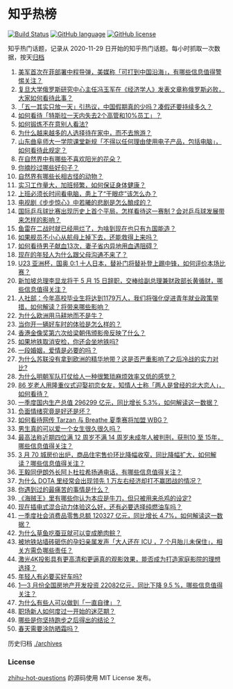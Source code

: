 # 知乎热榜
[![Build Status](https://github.com/ToWeLong/zhihu-hot-questions/workflows/CI/badge.svg)](https://github.com/ToWeLong/zhihu-hot-questions/actions)
[![GitHub language](https://img.shields.io/badge/language-golang-orange.svg)](https://golang.org/)
[![GitHub license](https://img.shields.io/github/license/ToWeLong/zhihu-hot-questions)](https://github.com/ToWeLong/zhihu-hot-questions/blob/main/LICENSE)

知乎热门话题，记录从 2020-11-29 日开始的知乎热门话题。每小时抓取一次数据，按天[归档](./archives)

<!-- BEGIN -->

1. [美军首次在菲部署中程导弹，美媒称「可打到中国沿海」，有哪些信息值得警惕关注？](https://www.zhihu.com/question/653136036)
1. [复旦大学俄罗斯研究中心主任冯玉军在《经济学人》发表文章称俄罗斯必败，大家如何看待此事？](https://www.zhihu.com/question/653104455)
1. [「五一其实只放一天」引热议，中国假期真的少吗？凑假还要持续多久？](https://www.zhihu.com/question/653098686)
1. [如何看待「特斯拉一天内失去2个高管和10%员工」？](https://www.zhihu.com/question/653125382)
1. [如何锻炼不在意别人看法?](https://www.zhihu.com/question/648019482)
1. [为什么越来越多的人选择待在家中，而不去旅游？](https://www.zhihu.com/question/603608207)
1. [山东曲阜师大一学院课堂新规「不得以任何理由使用电子产品，包括电脑」，如何看待此规定？](https://www.zhihu.com/question/653014718)
1. [在自然界中有哪些不喜欢阳光的花朵？](https://www.zhihu.com/question/653157003)
1. [你摘抄过哪些好句子？](https://www.zhihu.com/question/653121056)
1. [自然界有哪些长相古怪的动物？](https://www.zhihu.com/question/653156903)
1. [实习工作量大，加班频繁，如何保证身体健康？](https://www.zhihu.com/question/653142094)
1. [上班必须长时间看电脑，患上了“干眼症”该怎么办？](https://www.zhihu.com/question/653156481)
1. [电视剧《步步惊心》中若曦的悲剧是怎么酿成的？](https://www.zhihu.com/question/570676607)
1. [国际乒乓球比赛出现历史上首个平局，怎样看待这一赛制？会对乒乓球发展带来怎样的影响？](https://www.zhihu.com/question/653093096)
1. [鱼雷在二战时就已经用烂了，为啥到现在也只有九国能造？](https://www.zhihu.com/question/625014488)
1. [如果舰员不小心从航母上掉下去，还能救得上来吗？](https://www.zhihu.com/question/635303587)
1. [如何看待男子献血13次，妻子省内异地用血遇阻碍？](https://www.zhihu.com/question/652935836)
1. [现在的年轻人为什么跟父母沟通不来了？](https://www.zhihu.com/question/504983307)
1. [U23 亚洲杯，国奥 0:1 十人日本，替补门将替补登上踢中锋，如何评价本场比赛？](https://www.zhihu.com/question/653159616)
1. [新加坡总理李显龙将于 5 月 15 日辞职，交棒给副总理兼财政部长黄循财，哪些信息值得关注？](https://www.zhihu.com/question/653016646)
1. [人社部：今年高校毕业生将达到1179万人，我们将强化促进青年就业政策举措，如何解读？将带来哪些影响？](https://www.zhihu.com/question/647742966)
1. [为什么欧洲用马耕地而不是牛？](https://www.zhihu.com/question/19831954)
1. [当你开一辆好车时的体验是怎么样的？](https://www.zhihu.com/question/651749793)
1. [香港金像奖第六次给梁朝伟颁影帝反映了什么？](https://www.zhihu.com/question/653043411)
1. [如果地铁取消安检，你还会坐地铁吗?](https://www.zhihu.com/question/652889450)
1. [一段婚姻，爱情是必要的吗？](https://www.zhihu.com/question/542721485)
1. [为什么苏联没有拿到欧洲的精华地带？这是否严重影响了之后冷战的实力对比?](https://www.zhihu.com/question/653004445)
1. [为什么明朝军队打仗给人一种很繁琐麻烦效率又低的感觉？](https://www.zhihu.com/question/387305837)
1. [86 岁老人用隆重仪式迎娶初恋女友，知情人士称「两人是曾经的北大恋人」，如何看待？](https://www.zhihu.com/question/653021901)
1. [一季度国内生产总值 296299 亿元，同比增⻓ 5.3%，如何解读这一数据？](https://www.zhihu.com/question/653099526)
1. [负面情绪究竟是好还是坏？](https://www.zhihu.com/question/653132632)
1. [如何看待网传 Tarzan 与 Breathe 夏季赛将加盟 WBG？](https://www.zhihu.com/question/653102459)
1. [男生真的可以爱一个女生很久很久吗？](https://www.zhihu.com/question/317944434)
1. [最高法称近期四位满 12 周岁不满 14 周岁未成年人被判刑，获刑10 至 15年，哪些信息值得关注？](https://www.zhihu.com/question/653116913)
1. [3 月 70 城房价出炉，商品住宅售价环比降幅收窄，同比降幅扩大，如何解读？哪些信息值得关注？](https://www.zhihu.com/question/653097746)
1. [王毅同伊朗外长阿卜杜拉希扬通电话，有哪些信息值得关注？](https://www.zhihu.com/question/653088488)
1. [为什么 DOTA 里经常会出现领先 1 万左右经济却打不赢团战的情况？](https://www.zhihu.com/question/265877575)
1. [你遇到过的最痛苦的事情是什么？](https://www.zhihu.com/question/433016687)
1. [《海贼王》里有哪些你认为本应是牛刀，但只被用来杀鸡的设定?](https://www.zhihu.com/question/579785404)
1. [现在插电式混合动力体验这么好，还有必要选择纯燃油车吗？](https://www.zhihu.com/question/651133540)
1. [一季度社会消费品零售总额 120327 亿元，同比增长 4.7%，如何解读这一数据？](https://www.zhihu.com/question/653100239)
1. [为什么草鱼吃蚕豆就可以变成脆肉鲩？](https://www.zhihu.com/question/52010890)
1. [被地铁站墙砖砸伤的孕妇亲属发声「大人还在 ICU ，7 个月胎儿未保住」，相关方需负哪些责任？](https://www.zhihu.com/question/653097502)
1. [激光4K投影具有更高清和更逼真的观影效果，能否成为打造家庭影院的理想选择？](https://www.zhihu.com/question/652639029)
1. [年轻人有必要买好车吗?](https://www.zhihu.com/question/595986489)
1. [1—3 月份全国房地产开发投资 22082亿元，同比下降 9.5 %，哪些信息值得关注？](https://www.zhihu.com/question/653101184)
1. [为什么有些人可以做到「一直自律」？](https://www.zhihu.com/question/652993335)
1. [职场新人如何度过一开始的迷茫期？](https://www.zhihu.com/question/652731291)
1. [哪些是你坚持跑步之后得出的结论？](https://www.zhihu.com/question/650414203)
1. [春天需要涂防晒霜吗？](https://www.zhihu.com/question/649377552)

<!-- END -->

历史归档 [./archives](./archives)


### License
[zhihu-hot-questions](https://github.com/towelong/zhihu-hot-questions) 的源码使用 MIT License 发布。